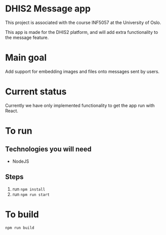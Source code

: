 # DHIS2 Message app
This project is associated with the course INF5057 at the University of Oslo.

This app is made for the DHIS2 platform, and will add extra functionality
to the message feature.

# Main goal
Add support for embedding images and files onto messages sent by users.

# Current status
Currently we have only implemented functionality to get the app run with React.


# To run

## Technologies you will need
- NodeJS

## Steps
1. run  ``` npm install ```
2. run ``` npm run start ```

# To build
```npm run build```
